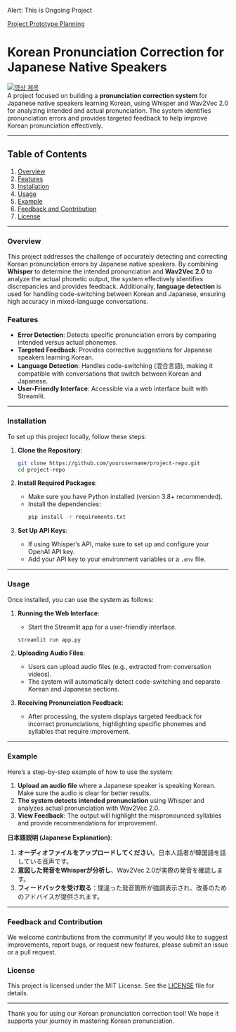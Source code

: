 Alert: This is Ongoing Project

[Project Prototype Planning](https://fairydata.notion.site/49b72350b1074fb094e0ec792cff7d59?pvs=4)



# **Korean Pronunciation Correction for Japanese Native Speakers**
[![영상 제목](https://img.youtube.com/vi/4SwwmzEcpZQ/0.jpg)](https://youtu.be/4SwwmzEcpZQ)<br>
A project focused on building a **pronunciation correction system** for Japanese native speakers learning Korean, using Whisper and Wav2Vec 2.0 for analyzing intended and actual pronunciation. The system identifies pronunciation errors and provides targeted feedback to help improve Korean pronunciation effectively.

---

## **Table of Contents**

1. [Overview](#overview)
2. [Features](#features)
3. [Installation](#installation)
4. [Usage](#usage)
5. [Example](#example)
6. [Feedback and Contribution](#feedback-and-contribution)
7. [License](#license)

---

### **Overview**

This project addresses the challenge of accurately detecting and correcting Korean pronunciation errors by Japanese native speakers. By combining **Whisper** to determine the intended pronunciation and **Wav2Vec 2.0** to analyze the actual phonetic output, the system effectively identifies discrepancies and provides feedback. Additionally, **language detection** is used for handling code-switching between Korean and Japanese, ensuring high accuracy in mixed-language conversations.

### **Features**

- **Error Detection**: Detects specific pronunciation errors by comparing intended versus actual phonemes.
- **Targeted Feedback**: Provides corrective suggestions for Japanese speakers learning Korean.
- **Language Detection**: Handles code-switching (混合言語), making it compatible with conversations that switch between Korean and Japanese.
- **User-Friendly Interface**: Accessible via a web interface built with Streamlit.

---

### **Installation**

To set up this project locally, follow these steps:

1. **Clone the Repository**:
   ```bash
   git clone https://github.com/yourusername/project-repo.git
   cd project-repo
   ```

2. **Install Required Packages**:
   - Make sure you have Python installed (version 3.8+ recommended).
   - Install the dependencies:
     ```bash
     pip install -r requirements.txt
     ```

3. **Set Up API Keys**:
   - If using Whisper’s API, make sure to set up and configure your OpenAI API key.
   - Add your API key to your environment variables or a `.env` file.

---

### **Usage**

Once installed, you can use the system as follows:

1. **Running the Web Interface**:
   - Start the Streamlit app for a user-friendly interface.
   ```bash
   streamlit run app.py
   ```

2. **Uploading Audio Files**:
   - Users can upload audio files (e.g., extracted from conversation videos).
   - The system will automatically detect code-switching and separate Korean and Japanese sections.

3. **Receiving Pronunciation Feedback**:
   - After processing, the system displays targeted feedback for incorrect pronunciations, highlighting specific phonemes and syllables that require improvement.

---

### **Example**

Here’s a step-by-step example of how to use the system:

1. **Upload an audio file** where a Japanese speaker is speaking Korean. Make sure the audio is clear for better results.
2. **The system detects intended pronunciation** using Whisper and analyzes actual pronunciation with Wav2Vec 2.0.
3. **View Feedback**: The output will highlight the mispronounced syllables and provide recommendations for improvement.

**日本語説明 (Japanese Explanation)**:
1. **オーディオファイルをアップロードしてください**。日本人話者が韓国語を話している音声です。
2. **意図した発音をWhisperが分析し**、Wav2Vec 2.0が実際の発音を確認します。
3. **フィードバックを受け取る**：間違った発音箇所が強調表示され、改善のためのアドバイスが提供されます。

---

### **Feedback and Contribution**

We welcome contributions from the community! If you would like to suggest improvements, report bugs, or request new features, please submit an issue or a pull request.

### **License**

This project is licensed under the MIT License. See the [LICENSE](LICENSE) file for details.

---

Thank you for using our Korean pronunciation correction tool! We hope it supports your journey in mastering Korean pronunciation.
